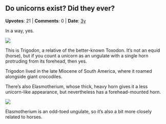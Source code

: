 ## Do unicorns exist?  Did they ever?
    
**Upvotes**: 21 | **Comments**: 0 | **Date**: [3y](https://www.quora.com/Do-unicorns-exist-Did-they-ever/answer/Gary-Meaney)

In a way, yes.

![](https://qph.fs.quoracdn.net/main-qimg-0361918ef5de6841f74129c464290740-lq)

This is Trigodon, a relative of the better-known Toxodon. It’s not an equid (horse), but if you count a unicorn as an ungulate with a single horn protruding from its forehead, then yes.

Trigodon lived in the late Miocene of South America, where it roamed alongside giant crocodiles.

There’s also Elasmotherium, whose thick, heavy horn gives it a less unicorn-like appearance, but nevertheless has a forehead-mounted horn.

![](https://qph.fs.quoracdn.net/main-qimg-14997430e5fcf3ffc60794e3f51651cb-lq)

Elasmotherium is an odd-toed ungulate, so it’s also a bit more closely related to horses.

